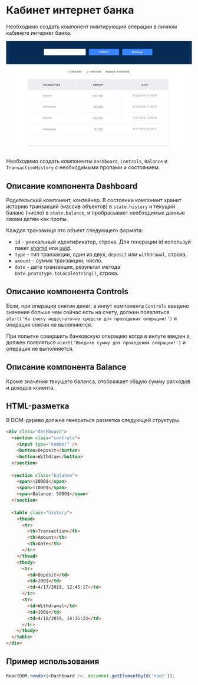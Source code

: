 # Кабинет интернет банка

Необходимо создать компонент имитирующий операции в личном кабинете интернет
банка.

![reader preview](./mockup/preview.jpg)

Необходимо создать компоненты `Dashboard`, `Controls`, `Balance` и
`TransactionHistory` c необходимыми пропами и состоянием.

## Описание компонента Dashboard

Родительский компонент, контейнер. В состоянии компонент хранит историю
транзакций (массив объектов) в `state.history` и текущий баланс (число) в
`state.balance`, и пробрасывает необходимые данные своим детям как пропы.

Каждая транзакиця это объект следующего формата:

- `id` - уникальный идентификатор, строка. Для генерации id используй пакет
  [shortid](https://www.npmjs.com/package/shortid) или
  [uuid](https://www.npmjs.com/package/uuid).
- `type` - тип транзакции, один из двух, `deposit` или `withdrawal`, строка.
- `amount` - сумма транзакции, число.
- `date` - дата транзакции, результат метода `Date.prototype.toLocaleString()`,
  строка.

## Описание компонента Controls

Если, при операции снятия денег, в инпут компонента `Controls` введено значение
больше чем сейчас есть на счету, должен появляться
`alert('На счету недостаточно средств для проведения операции!')` и операция
снятия не выполняется.

При попытке совершить банковскую операцию когда в инпуте введен `0`, должен
появляться `alert('Введите сумму для проведения операции!')` и операция не
выполняется.

## Описание компонента Balance

Кроме значения текущего баланса, отображает общую сумму расходов и доходов
клиента.

## HTML-разметка

В DOM-дерево должна генериться разметка следующей структуры.

```html
<div class="dashboard">
  <section class="controls">
    <input type="number" />
    <button>Deposit</button>
    <button>Withdraw</button>
  </section>

  <section class="balance">
    <span>⬆️2000$</span>
    <span>⬇️1000$</span>
    <span>Balance: 5000$</span>
  </section>

  <table class="history">
    <thead>
      <tr>
        <th>Transaction</th>
        <th>Amount</th>
        <th>Date</th>
      </tr>
    </thead>
    <tbody>
      <tr>
        <td>Deposit</td>
        <td>200$</td>
        <td>4/17/2019, 12:45:17</td>
      </tr>
      <tr>
        <td>Withdrawal</td>
        <td>100$</td>
        <td>4/18/2019, 14:15:23</td>
      </tr>
    </tbody>
  </table>
</div>
```

## Пример использования

```js
ReactDOM.render(<Dashboard />, document.getElementById('root'));
```
